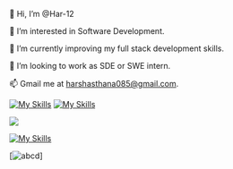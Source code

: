 👋 Hi, I’m @Har-12


👀 I’m interested in Software Development.


🌱 I’m currently improving my full stack development skills.


💞️ I’m looking to work as SDE or SWE intern.


📫 Gmail me at harshasthana085@gmail.com.



[![My Skills](https://skillicons.dev/icons?i=java,c,cpp,kotlin,nodejs,figma&theme=light)](https://skillicons.dev)  [![My Skills](https://skillicons.dev/icons?i=js,html,css,wasm)](https://skillicons.dev) 



<p align="left">
<a href="https://skillicons.dev">
<img src="https://skillicons.dev/icons?i=git,kubernetes,docker,c,vim" />
</a>
</p>

[![My Skills](https://skillicons.dev/icons?i=aws,gcp,azure,react,vue,flutter&perline=6)](https://skillicons.dev)

[![abcd](https://camo.githubusercontent.com/c402577511aef6322112bfd2df8d2a935f984d055858123c567526729134578c/68747470733a2f2f6769746875622d726561646d652d73746174732e76657263656c2e6170702f6170692f746f702d6c616e67733f757365726e616d653d6c61627261686d692673686f775f69636f6e733d74727565266c6f63616c653d656e266c61796f75743d636f6d70616374)]
